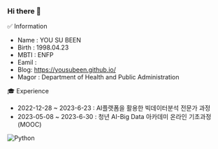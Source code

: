 ### Hi there 👋

<!--
**YOUSUBEEN/YOUSUBEEN** is a ✨ _special_ ✨ repository because its `README.md` (this file) appears on your GitHub profile.

Here are some ideas to get you started:

- 🔭 I’m currently working on ...
- 🌱 I’m currently learning ...
- 👯 I’m looking to collaborate on ...
- 🤔 I’m looking for help with ...
- 💬 Ask me about ...
- 📫 How to reach me: ...
- 😄 Pronouns: ...
- ⚡ Fun fact: ...
-->
✅ Information

- Name : YOU SU BEEN 
- Birth : 1998.04.23 
- MBTI : ENFP
- Eamil : 
- Blog: https://yousubeen.github.io/
- Magor : Department of Health and Public Administration

🎓 Experience

- 2022-12-28 ~ 2023-6-23 : AI플랫폼을 활용한 빅데이터분석 전문가 과정
- 2023-05-08 ~ 2023-6-30 : 청년 AI-Big Data 아카데미 온라인 기초과정 (MOOC)



![Python](https://img.shields.io/badge/python-3670A0?style=for-the-badge&logo=python&logoColor=ffdd54)
